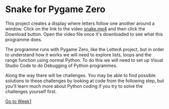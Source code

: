 # Snake for Pygame Zero

This project creates a display where letters follow one another around a window. Click on the link to the video [snake.mp4](snake.mp4) and then click the Download button. Open the video file once it's downloaded to see what this programme does.

The programme runs with Pygame Zero, like the LetterA project, but in order to understand how it works we will need to explore lists, loops and the range function using normal Python. To do this we will need to set up Visual Studio Code to do Debugging of Python programmes.

Along the way there will be challenges. You may be able to find possible solutions to these challenges by looking at code from the following step, but you'll learn much more about Python coding if you try to solve the challenges yourself first.

[Go to Week1](Week1-Debugging)
